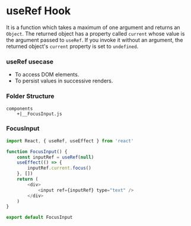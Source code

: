 #   useRef Hook

It is a function which takes a maximum of one argument and returns an `Object`. The returned object has a property called `current` whose value is the argument passed to `useRef`. If you invoke it without an argument, the returned object's `current` property is set to `undefined`. 

### useRef usecase
-   To access DOM elements.
-   To persist values in successive renders.

### Folder Structure
```
components
    +|__FocusInput.js
```

### FocusInput
```js
import React, { useRef, useEffect } from 'react'

function FocusInput() {
	const inputRef = useRef(null)
	useEffect(() => {
		inputRef.current.focus()
	}, [])
	return (
		<div>
			<input ref={inputRef} type="text" />
		</div>
	)
}

export default FocusInput
```
